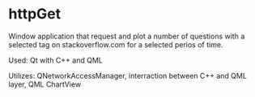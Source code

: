 # httpGet

Window application that request and plot a number of questions with a selected tag on stackoverflow.com for a selected perios of time.

Used:
Qt with C++ and QML

Utilizes: QNetworkAccessManager, interraction between C++ and QML layer, QML ChartView
